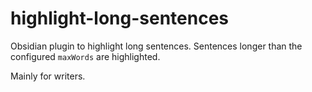 # highlight-long-sentences

Obsidian plugin to highlight long sentences. Sentences longer than the configured `maxWords` are highlighted.

Mainly for writers.
